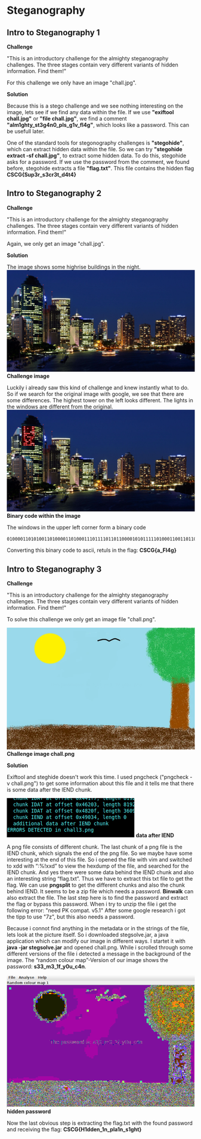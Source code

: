 # Steganography

## Intro to Steganography 1

**Challenge**

"This is an introductory challenge for the almighty steganography challenges. The three stages contain very different variants of hidden information. Find them!"

For this challenge we only have an image "chall.jpg".

**Solution**

Because this is a stego challenge and we see nothing interesting on the image, lets see if we find any data within the file.
If we use **"exiftool chall.jpg"** or **"file chall.jpg"**, we find a comment **"alm1ghty\_st3g4n0\_pls\_g1v\_fl4g"**, which looks like a password. This can be usefull later.

One of the standard tools for stegonography challenges is **"stegohide"**, which can extract hidden data within the file.
So we can try **"stegohide extract -sf chall.jpg"**, to extract some hidden data. To do this, stegohide asks for a password. If we use the password from the comment, we found before, stegohide extracts a file **"flag.txt"**.
This file contains the hidden flag **CSCG{Sup3r\_s3cr3t\_d4t4}**

## Intro to Steganography 2

**Challenge**

"This is an introductory challenge for the almighty steganography challenges. The three stages contain very different variants of hidden information. Find them!"

Again, we only get an image "chall.jpg".

**Solution**

The image shows some highrise buildings in the night.
![Challenge image](writeupfiles/chall2.jpg)
**Challenge image**

Luckily i already saw this kind of challenge and knew instantly what to do.
So if we search for the original image with google, we see that there are some differences.
The highest tower on the left looks different. The lights in the windows are different from the original.
![Code withing image](writeupfiles/chall2Edited.jpg)
**Binary code within the image**

The windows in the upper left corner form a binary code
```
010000110101001101000011010001110111101101100001010111110100011001101100001101000110011101111101
```

Converting this binary code to ascii, retuls in the flag: **CSCG{a\_Fl4g}**


## Intro to Steganography 3

**Challenge**

"This is an introductory challenge for the almighty steganography challenges. The three stages contain very different variants of hidden information. Find them!"

To solve this challenge we only get an image file "chall.png".

![](writeupfiles/chall3.png)
**Challenge image chall.png**

**Solution**

Exiftool and steghide doesn't work this time. 
I used pngcheck ("pngcheck -v chall.png") to get some information about this file and it tells me that there is some data after the IEND chunk.

![](writeupfiles/terminalStego3.png)
**data after IEND**

A png file consists of different chunk. The last chunk of a png file is the IEND chunk, which signals the end of the png file. So we maybe have some interesting at the end of this file.
So i opened the file with vim and switched to xdd with “:%!xxd” to view the hexdump of the file, and searched for the IEND chunk.
And yes there were some data behind the IEND chunk and also an interesting string “flag.txt”. Thus we have to extract this txt file to get the flag.
We can use **pngsplit** to get the different chunks and also the chunk behind IEND. It seems to be a zip file which needs a password. **Binwalk** can also extract the file.
The last step here is to find the password and extract the flag or bypass this password. 
When i try to unzip the file i get the following error: "need PK compat. v5.1" 
After some google research i got the tipp to use "7z", but this also needs a password.

Because i connot find anything in the metadata or in the strings of the file, lets look at the picture itself.
So i downloaded stegsolve.jar, a java application which can modify our image in different ways. I startet it with **java -jar stegsolve.jar** and opened chall.png.
While i scrolled through some different versions of the file i detected a message in the background of the image. The “random colour map”-Version of our image shows the password: **s33\_m3\_1f\_y0u\_c4n**.

![](writeupfiles/passwordImage.png)
**hidden password**

Now the last obvious step is extracting the flag.txt with the found password and receiving the flag: **CSCG{H1dden_1n\_pla1n\_s1ght}**
